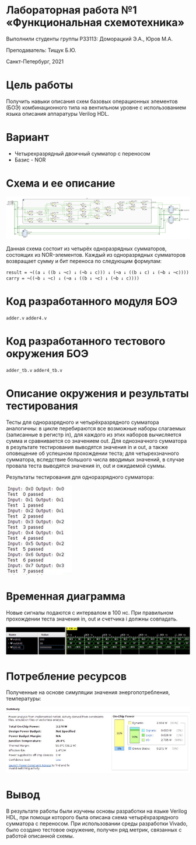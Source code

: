 <!-- федеральное государственное автономное образовательное учреждение высшего образования
«Национальный исследовательский университет ИТМО» -->

# Лабораторная работа №1 &laquo;Функциональная схемотехника&raquo;

Выполнили студенты группы P33113:  Доморацкий Э.А., Юров М.А.

Преподаватель: Тищук Б.Ю.

Санкт-Петербург, 2021

Цель работы
=======

Получить навыки описания схем базовых операционных элементов (БОЭ) комбинационного типа на вентильном уровне с использованием языка описания аппаратуры Verilog HDL.

Вариант
=======

-   Четырехразрядный двоичный сумматор с переносом
-   Базис - NOR

Схема и ее описание
===================

![](./scheme.png)

Данная схема состоит из четырёх одноразрядных сумматоров, состоящих из NOR-элементов. Каждый из одноразрядных сумматоров возвращает сумму и бит переноса по следующим формулам:

```
result = ¬((a ↓ ((b ↓ ¬c) ↓ (¬b ↓ c))) ↓ (¬a ↓ ((b ↓ c) ↓ (¬b ↓ ¬c))))
carry = ¬((¬b ↓ ¬c) ↓ (¬a ↓ ((b ↓ ¬c) ↓ (¬b ↓ c))))
```


Код разработанного модуля БОЭ
==============================

`adder.v`
`adder4.v`


Код разработанного тестового окружения БОЭ
==========================================

`adder_tb.v`
`adder4_tb.v`

Описание окружения и результаты тестирования
============================================

Тесты для одноразрядного и четырёхразрядного сумматора аналогичны: в цикле перебираются все возможные наборы слагаемых (записанные в регистр in), для каждого из этих наборов вычисляется сумма и сравнивается со значением out.
Для однозначного сумматора в результате тестирования выводятся значения in и out, а также оповещение об успешном прохождении теста; для четырехзначного сумматора, вследствие большого числа вводимых значений, в случае провала теста выводятся значения in, out и ожидаемой суммы.

Результаты тестирования для одноразрядного сумматора:

![](./test1.png)

Временная диаграмма
===================

Новые сигналы подаются с интервалом в 100 нс. При правильном прохождении теста значения in, out и счетчика i должны совпадать.

![](./time.png)


Потребление ресурсов
====================

Полученные на основе симуляции значения энергопотребления, температуры:

![](./power.png)

Вывод
=====

В результате работы были изучены основы разработки на языке Verilog HDL, при помощи которого была описана схема четырёхразрядного сумматора с переносом. При использовании среды разработки Vivado, было создано тестовое окружение, получен ряд метрик, связанных с работой описанной схемы.
